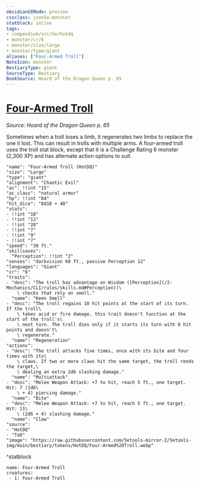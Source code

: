 ```yaml
---
obsidianUIMode: preview
cssclass: json5e-monster
statblock: inline
tags:
- compendium/src/5e/hotdq
- monster/cr/6
- monster/size/large
- monster/type/giant
aliases: ["Four-Armed Troll"]
NoteIcon: monster
BestiaryType: giant
SourceType: Bestiary
BookSource: Hoard of the Dragon Queen p. 65
---
```

# [Four-Armed Troll](2-Mechanics\CLI\bestiary\giant/four-armed-troll-hotdq.md)
*Source: Hoard of the Dragon Queen p. 65*  

Sometimes when a troll loses a limb, it regenerates two limbs to replace the one it lost. This can result in trolls with multiple arms. A four-armed troll uses the troll stat block, except that it is a Challenge Rating 6 monster (2,300 XP) and has alternate action options to suit.

```statblock
"name": "Four-Armed Troll (HotDQ)"
"size": "Large"
"type": "giant"
"alignment": "Chaotic Evil"
"ac": !!int "15"
"ac_class": "natural armor"
"hp": !!int "84"
"hit_dice": "8d10 + 40"
"stats":
- !!int "18"
- !!int "13"
- !!int "20"
- !!int "7"
- !!int "9"
- !!int "7"
"speed": "30 ft."
"skillsaves":
  "Perception": !!int "2"
"senses": "darkvision 60 ft., passive Perception 12"
"languages": "Giant"
"cr": "6"
"traits":
- "desc": "The troll has advantage on Wisdom ([Perception](/2-Mechanics/CLI/rules/skills.md#Perception))\
    \ checks that rely on smell."
  "name": "Keen Smell"
- "desc": "The troll regains 10 hit points at the start of its turn. If the troll\
    \ takes acid or fire damage, this trait doesn't function at the start of the troll's\
    \ next turn. The troll dies only if it starts its turn with 0 hit points and doesn't\
    \ regenerate."
  "name": "Regeneration"
"actions":
- "desc": "The troll attacks five times, once with its bite and four times with its\
    \ claws. If two or more claws hit the same target, the troll rends the target,\
    \ dealing an extra 2d6 slashing damage."
  "name": "Multiattack"
- "desc": "Melee Weapon Attack: +7 to hit, reach 5 ft., one target. Hit: 7 (1d6\
    \ + 4) piercing damage."
  "name": "Bite"
- "desc": "Melee Weapon Attack: +7 to hit, reach 5 ft., one target. Hit: 11\
    \ (2d6 + 4) slashing damage."
  "name": "Claw"
"source":
- "HotDQ"
- "ToD"
"image": "https://raw.githubusercontent.com/5etools-mirror-2/5etools-img/main/bestiary/tokens/HotDQ/Four-Armed%20Troll.webp"
```
^statblock

```encounter-table
name: Four-Armed Troll
creatures:
 - 1: Four-Armed Troll
```
